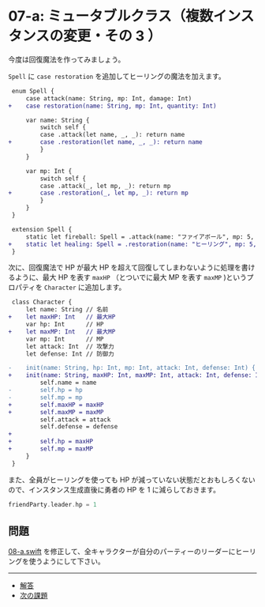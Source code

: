 # 07-a: ミュータブルクラス（複数インスタンスの変更・その 3 ）

今度は回復魔法を作ってみましょう。

`Spell` に `case restoration` を追加してヒーリングの魔法を加えます。

```diff
 enum Spell {
     case attack(name: String, mp: Int, damage: Int)
+    case restoration(name: String, mp: Int, quantity: Int)

     var name: String {
         switch self {
         case .attack(let name, _, _): return name
+        case .restoration(let name, _, _): return name
         }
     }

     var mp: Int {
         switch self {
         case .attack(_, let mp, _): return mp
+        case .restoration(_, let mp, _): return mp
         }
     }
 }

 extension Spell {
     static let fireball: Spell = .attack(name: "ファイアボール", mp: 5, damage: 70)
+    static let healing: Spell = .restoration(name: "ヒーリング", mp: 5, quantity: 80)
 }
```

次に、回復魔法で HP が最大 HP を超えて回復してしまわないように処理を書けるように、最大 HP を表す `maxHP` （とついでに最大 MP を表す `maxMP` )というプロパティを `Character` に追加します。

```diff
 class Character {
     let name: String // 名前
+    let maxHP: Int   // 最大HP
     var hp: Int      // HP
+    let maxMP: Int   // 最大MP
     var mp: Int      // MP
     let attack: Int  // 攻撃力
     let defense: Int // 防御力

-    init(name: String, hp: Int, mp: Int, attack: Int, defense: Int) {
+    init(name: String, maxHP: Int, maxMP: Int, attack: Int, defense: Int) {
         self.name = name
-        self.hp = hp
-        self.mp = mp
+        self.maxHP = maxHP
+        self.maxMP = maxMP
         self.attack = attack
         self.defense = defense
+
+        self.hp = maxHP
+        self.mp = maxMP
     }
 }
```

また、全員がヒーリングを使っても HP が減っていない状態だとおもしろくないので、インスタンス生成直後に勇者の HP を 1 に減らしておきます。

```swift
friendParty.leader.hp = 1
```

## 問題

[08-a.swift](08-a.swift) を修正して、全キャラクターが自分のパーティーのリーダーにヒーリングを使うようにして下さい。

---

- [解答](08-a-answer.swift)
- [次の課題](08-c.md)
